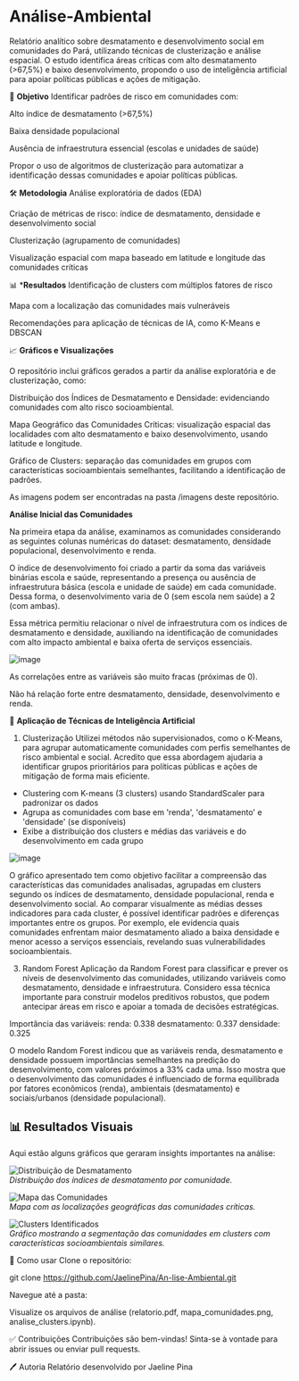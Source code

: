 # Análise-Ambiental
Relatório analítico sobre desmatamento e desenvolvimento social em comunidades do Pará, utilizando técnicas de clusterização e análise espacial. O estudo identifica áreas críticas com alto desmatamento (>67,5%) e baixo desenvolvimento, propondo o uso de inteligência artificial para apoiar políticas públicas e ações de mitigação.

🎯 **Objetivo**
Identificar padrões de risco em comunidades com:

Alto índice de desmatamento (>67,5%)

Baixa densidade populacional

Ausência de infraestrutura essencial (escolas e unidades de saúde)

Propor o uso de algoritmos de clusterização para automatizar a identificação dessas comunidades e apoiar políticas públicas.


🛠️ **Metodologia**
Análise exploratória de dados (EDA)

Criação de métricas de risco: índice de desmatamento, densidade e desenvolvimento social

Clusterização (agrupamento de comunidades)

Visualização espacial com mapa baseado em latitude e longitude das comunidades críticas

📊 ***Resultados**
Identificação de clusters com múltiplos fatores de risco

Mapa com a localização das comunidades mais vulneráveis

Recomendações para aplicação de técnicas de IA, como K-Means e DBSCAN

📈 **Gráficos e Visualizações**

O repositório inclui gráficos gerados a partir da análise exploratória e de clusterização, como:

Distribuição dos Índices de Desmatamento e Densidade: evidenciando comunidades com alto risco socioambiental.

Mapa Geográfico das Comunidades Críticas: visualização espacial das localidades com alto desmatamento e baixo desenvolvimento, usando latitude e longitude.

Gráfico de Clusters: separação das comunidades em grupos com características socioambientais semelhantes, facilitando a identificação de padrões.

As imagens podem ser encontradas na pasta /imagens deste repositório.

**Análise Inicial das Comunidades**

Na primeira etapa da análise, examinamos as comunidades considerando as seguintes colunas numéricas do dataset: desmatamento, densidade populacional, desenvolvimento e renda.

O índice de desenvolvimento foi criado a partir da soma das variáveis binárias escola e saúde, representando a presença ou ausência de infraestrutura básica (escola e unidade de saúde) em cada comunidade. Dessa forma, o desenvolvimento varia de 0 (sem escola nem saúde) a 2 (com ambas).

Essa métrica permitiu relacionar o nível de infraestrutura com os índices de desmatamento e densidade, auxiliando na identificação de comunidades com alto impacto ambiental e baixa oferta de serviços essenciais.

![image](https://github.com/user-attachments/assets/ef3bbb5b-aca6-4fe5-b7a1-4d69fa2533bd)

As correlações entre as variáveis são muito fracas (próximas de 0).

Não há relação forte entre desmatamento, densidade, desenvolvimento e renda.


🤖 **Aplicação de Técnicas de Inteligência Artificial**

1. Clusterização
Utilizei métodos não supervisionados, como o K-Means, para agrupar automaticamente comunidades com perfis semelhantes de risco ambiental e social. Acredito que essa abordagem ajudaria a identificar grupos prioritários para políticas públicas e ações de mitigação de forma mais eficiente.

- Clustering com K-means (3 clusters) usando StandardScaler para padronizar os dados
- Agrupa as comunidades com base em 'renda', 'desmatamento' e 'densidade' (se disponíveis)
- Exibe a distribuição dos clusters e médias das variáveis e do desenvolvimento em cada grupo

![image](https://github.com/user-attachments/assets/34c992b7-d6f4-4f82-a499-d8d07a046c66)

O gráfico apresentado tem como objetivo facilitar a compreensão das características das comunidades analisadas, agrupadas em clusters segundo os índices de desmatamento, densidade populacional, renda e desenvolvimento social. Ao comparar visualmente as médias desses indicadores para cada cluster, é possível identificar padrões e diferenças importantes entre os grupos. Por exemplo, ele evidencia quais comunidades enfrentam maior desmatamento aliado a baixa densidade e menor acesso a serviços essenciais, revelando suas vulnerabilidades socioambientais. 


3. Random Forest
Aplicação da Random Forest para classificar e prever os níveis de desenvolvimento das comunidades, utilizando variáveis como desmatamento, densidade e infraestrutura. Considero essa técnica importante para construir modelos preditivos robustos, que podem antecipar áreas em risco e apoiar a tomada de decisões estratégicas.

Importância das variáveis:
  renda: 0.338
  desmatamento: 0.337
  densidade: 0.325

O modelo Random Forest indicou que as variáveis renda, desmatamento e densidade 
possuem importâncias semelhantes na predição do desenvolvimento, com valores próximos a 33% cada uma. Isso mostra que o desenvolvimento das comunidades é influenciado de forma equilibrada por fatores econômicos (renda), ambientais (desmatamento) e sociais/urbanos (densidade populacional).


## 📊 Resultados Visuais

Aqui estão alguns gráficos que geraram insights importantes na análise:  

![Distribuição de Desmatamento](imagens/desmatamento.png)  
*Distribuição dos índices de desmatamento por comunidade.*

![Mapa das Comunidades](imagens/mapa_comunidades.png)  
*Mapa com as localizações geográficas das comunidades críticas.*

![Clusters Identificados](imagens/clusters.png)  
*Gráfico mostrando a segmentação das comunidades em clusters com características socioambientais similares.*





📝 Como usar
Clone o repositório:

git clone https://github.com/JaelinePina/An-lise-Ambiental.git  


Navegue até a pasta:

Visualize os arquivos de análise (relatorio.pdf, mapa_comunidades.png, analise_clusters.ipynb).

✅ Contribuições
Contribuições são bem-vindas! Sinta-se à vontade para abrir issues ou enviar pull requests.

🖊️ Autoria
Relatório desenvolvido por Jaeline Pina
